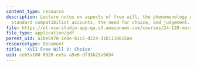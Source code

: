 ```yaml
---
content_type: resource
description: Lecture notes on aspects of free will, the phenomenology of freedom,
  standard compatibilist accounts, the need for choice, and judgement.
file: https://ol-ocw-studio-app-qa.s3.amazonaws.com/courses/24-120-moral-psychology-spring-2009/ceb5a1806926ee5aa5e6df33b23a9d34_MIT24_120s09_lec17.pdf
file_type: application/pdf
parent_uid: a1be5978-1e0e-b1c2-d224-31b1110815a4
resourcetype: Document
title: 'XVII Free Will V: Choice'
uid: ceb5a180-6926-ee5a-a5e6-df33b23a9d34
---
```

